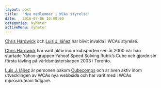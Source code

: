 ```yaml
---
layout: post
title:  "Nya medlemmar i WCAs styrelse"
date:   2016-07-06 10:00:00
categories: Nyheter
activeMenu: nyheter
---
```

[Chris Hardwick](https://www.worldcubeassociation.org/results/p.php?i=2003HARD01) och [Luis J. Iáñez](https://www.worldcubeassociation.org/results/p.php?i=2009PARE02) har blivit invalda i WCAs styrelse. 

[Chris Hardwick](https://www.worldcubeassociation.org/results/p.php?i=2003HARD01) har varit aktiv inom kubsporten sen år 2000 när han startade Yahoo-gruppen Yahoo! Speed Solving Rubik’s Cube och gjorde sin första tävling på världsmästerskapen 2003 i Toronto. 

[Luis J. Iáñez](https://www.worldcubeassociation.org/results/p.php?i=2009PARE02) är personen bakom [Cubecomps](http://www.cubecomps.com) och är även aktiv inom utvecklingen av WCAs nya webbsida och har varit med i WCAs mjukvaruteam tidigare. 

